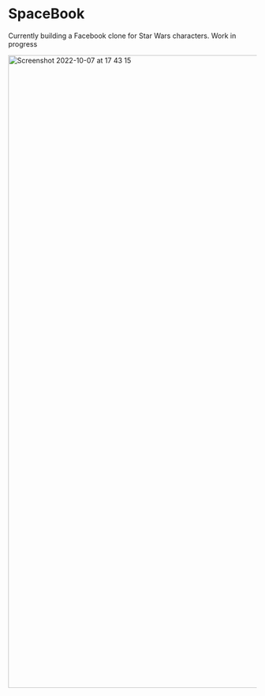 # SpaceBook

Currently building a Facebook clone for Star Wars characters. Work in progress



<img width="1280" alt="Screenshot 2022-10-07 at 17 43 15" src="https://user-images.githubusercontent.com/108418393/194604939-d12db660-ab62-439b-8c14-46f388a3388d.png">
